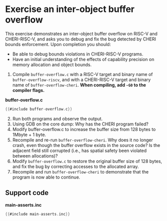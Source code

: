# Exercise an inter-object buffer overflow

This exercise demonstrates an inter-object buffer overflow on RISC-V and
CHERI-RISC-V, and asks you to debug and fix the bug detected by CHERI
bounds enforcement. Upon completion you should:
- Be able to debug bounds violations in CHERI-RISC-V programs.
- Have an initial understanding of the effects of capability precision on memory allocation and object bounds.

1. Compile `buffer-overflow.c` with a RISC-V target and binary name of
   `buffer-overflow-riscv`, and with a CHERI-RISC-V target and binary
   name of `buffer-overflow-cheri`.  **When compiling, add `-G0` to the
   compiler flags.**

**buffer-overflow.c**
```C
{{#include buffer-overflow.c}}
```
2. Run both programs and observe the output.
3. Using GDB on the core dump: Why has the CHERI program failed?
4. Modify buffer-overflow.c to increase the buffer size from 128 bytes to
   1Mbyte + 1 byte.
5. Recompile and re-run `buffer-overflow-cheri`. Why does it no longer
   crash, even though the buffer overflow exists in the source code? Is
   the adjacent field still corrupted (i.e., has spatial safety been
   violated between allocations)?
6. Modify `buffer-overflow.c` to restore the original buffer size of 128
   bytes, and fix the bug by correcting accesses to the allocated array.
7. Recompile and run `buffer-overflow-cheri` to demonstrate that the
   program is now able to continue.

## Support code

**main-asserts.inc**
```C
{{#include main-asserts.inc}}
```
